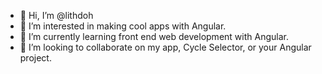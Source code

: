- 👋 Hi, I’m @lithdoh
- 👀 I’m interested in making cool apps with Angular.
- 🌱 I’m currently learning front end web development with Angular.
- 💞️ I’m looking to collaborate on my app, Cycle Selector, or your Angular project.


<!---
lithdoh/lithdoh is a ✨ special ✨ repository because its `README.md` (this file) appears on your GitHub profile.
You can click the Preview link to take a look at your changes.
--->

